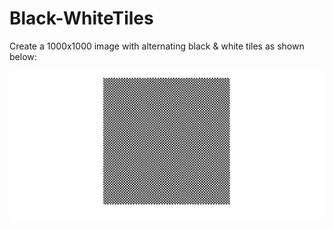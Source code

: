 # Black-WhiteTiles
Create a 1000x1000 image with alternating black &amp; white tiles as shown below:

![](output.jpg)
